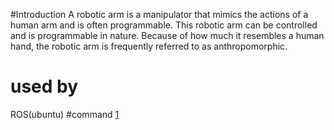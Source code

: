 #Introduction
A robotic arm is a manipulator that mimics the actions of a human arm and is often programmable. This robotic arm can be controlled and is programmable in nature. Because of how much it resembles a human hand, the robotic arm is frequently referred to as anthropomorphic.
# used by 
ROS(ubuntu)
#command
[1](https://s-m.com.sa/ros.txt)
